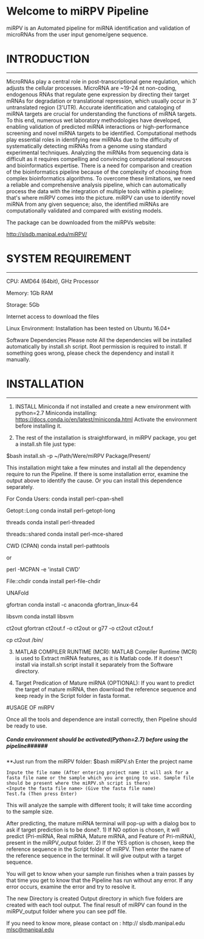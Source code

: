 # Welcome to miRPV Pipeline

miRPV is an Automated pipeline for miRNA identification and validation of microRNAs from the user input genome/gene sequence.

# INTRODUCTION

----------------------------------------------------------------------------------------------

MicroRNAs play a central role in post-transcriptional gene regulation, which adjusts the cellular processes. MicroRNA are ~19-24 nt non-coding, endogenous RNAs that regulate gene expression by directing their target mRNAs for degradation or translational repression, which usually occur in 3' untranslated region (3'UTR). Accurate identification and cataloging of miRNA targets are crucial for understanding the functions of miRNA targets. To this end, numerous wet laboratory methodologies have developed, enabling validation of predicted miRNA interactions or high-performance screening and novel miRNA targets to be identified. Computational methods play essential roles in identifying new miRNAs due to the difficulty of systematically detecting miRNAs from a genome using standard experimental techniques. Analyzing the miRNAs from sequencing data is difficult as it requires compelling and convincing computational resources and bioinformatics expertise. There is a need for comparison and creation of the bioinformatics pipeline because of the complexity of choosing from complex bioinformatics algorithms. To overcome these limitations, we need a reliable and comprehensive analysis pipeline, which can automatically process the data with the integration of multiple tools within a pipeline; that's where miRPV comes into the picture. miRPV can use to identify novel miRNA from any given sequence; also, the identified miRNAs are computationally validated and compared with existing models.

The package can be downloaded from the miRPVs website:

http://slsdb.manipal.edu/miRPV/

# SYSTEM REQUIREMENT

----------------------------------------------------------------------------------------------

CPU: AMD64 (64bit), GHz Processor

Memory: 1Gb RAM

Storage: 5Gb

Internet access to download the files

Linux Environment: Installation has been tested on Ubuntu 16.04+

Software Dependencies Please note All the dependencies will be installed automatically by install.sh script. Root permission is required to install. If something goes wrong, please check the dependency and install it manually.


# INSTALLATION

----------------------------------------------------------------------------------------------

1) INSTALL Miniconda if not installed and create a new environment with python=2.7
Miniconda installing: https://docs.conda.io/en/latest/miniconda.html
Activate the environment before installing it.

2) The rest of the installation is straightforward, in miRPV package, you get a install.sh file just type:

$bash install.sh -p ~/Path/Were/miRPV Package/Present/

This installation might take a few minutes and install all the dependency require to run the Pipeline. If there is some installation error, examine the output above to identify the cause. Or you can install this dependence separately.

For Conda Users:
conda install perl-cpan-shell

Getopt::Long conda install perl-getopt-long

threads conda install perl-threaded

threads::shared conda install perl-mce-shared

CWD (CPAN) conda install perl-pathtools

or

perl -MCPAN -e 'install CWD'

File::chdir conda install perl-file-chdir

UNAFold

gfortran conda install -c anaconda gfortran_linux-64

libsvm conda install libsvm

ct2out gfortran ct2out.f -o ct2out or g77 -o ct2out ct2out.f

cp ct2out /bin/

3) MATLAB COMPILER RUNTIME (MCR):
MATLAB Compiler Runtime (MCR) is used to Extract miRNA features, as it is Matlab code. If it doesn't install via install.sh script install it separately from the Software directory.

4) Target Predication of Mature miRNA (OPTIONAL):
If you want to predict the target of mature miRNA, then download the reference sequence and keep ready in the Script folder in fasta format.

#USAGE OF miRPV

Once all the tools and dependence are install correctly, then Pipeline should be ready to use.

##### Conda environment should be activated(Python=2.7) before using the pipeline######

**Just run from the miRPV folder:
$bash miRPV.sh 
	Enter the project name
	
	Inpute the file name (After entering project name it will ask for a fasta file name or the sample which you are going to use. Sample file should be present where the miRPV.sh script is there)
	<Inpute the fasta file name> (Give the fasta file name)
	Test.fa (Then press Enter)

This will analyze the sample with different tools; it will take time according to the sample size.

After predicting, the mature miRNA terminal will pop-up with a dialog box to ask if target prediction is to be done?.
	1) If NO option is chosen, it will predict (Pri-miRNA, Real miRNA, Mature miRNA, and Feature of Pri-miRNA), present in the miRPV_output folder.
	2) If the YES option is chosen, keep the reference sequence in the Script folder of miRPV. Then enter the name of the reference sequence in the terminal. It will give output with a target sequence.

You will get to know when your sample run finishes when a train passes by that time you get to know that the Pipeline has run without any error. If any error occurs, examine the error and try to resolve it.

The new Directory is created Output directory in which five folders are created with each tool output. The final result of miRPV can found in the miRPV_output folder where you can see pdf file.

If you need to know more, please contact on :
http:// slsdb.manipal.edu
mlsc@manipal.edu
